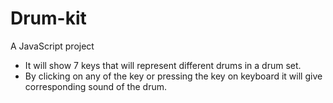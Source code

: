 # Drum-kit
A JavaScript project

- It will show 7 keys that will represent different drums in a drum set.
- By clicking on any of the key or pressing the key on keyboard it will give corresponding sound of the drum.
